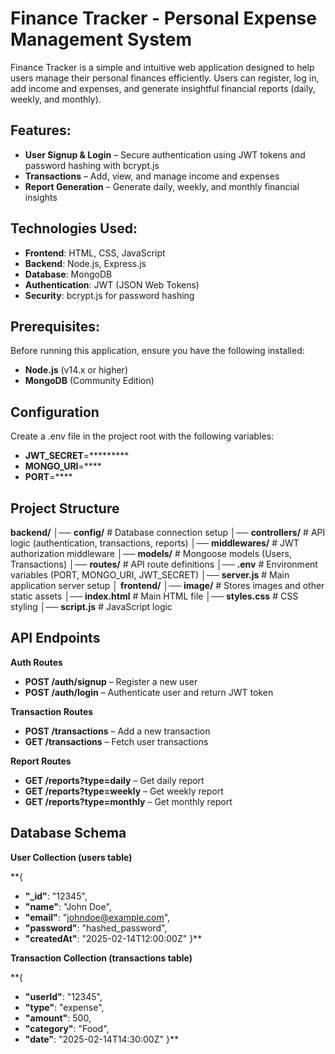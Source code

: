 # Finance Tracker - Personal Expense Management System
Finance Tracker is a simple and intuitive web application designed to help users manage their personal finances efficiently. Users can register, log in, add income and expenses, and generate insightful financial reports (daily, weekly, and monthly).

## Features:
- **User Signup & Login** – Secure authentication using JWT tokens and password hashing with bcrypt.js
- **Transactions** – Add, view, and manage income and expenses
- **Report Generation** – Generate daily, weekly, and monthly financial insights

## Technologies Used:
- **Frontend**: HTML, CSS, JavaScript
- **Backend**: Node.js, Express.js
- **Database**: MongoDB
- **Authentication**: JWT (JSON Web Tokens)
- **Security**: bcrypt.js for password hashing

## Prerequisites:
Before running this application, ensure you have the following installed:
- **Node.js** (v14.x or higher)
- **MongoDB** (Community Edition)

## Configuration
Create a .env file in the project root with the following variables:
- **JWT_SECRET**=*********
- **MONGO_URI**=****
- **PORT**=****

## Project Structure
**backend/**
│── **config/**         # Database connection setup
│── **controllers/**    # API logic (authentication, transactions, reports)
│── **middlewares/**    # JWT authorization middleware
│── **models/**        # Mongoose models (Users, Transactions)
│── **routes/**        # API route definitions
│── **.env**           # Environment variables (PORT, MONGO_URI, JWT_SECRET)
│── **server.js**      # Main application server setup
│
**frontend/**
│── **image/**        # Stores images and other static assets
│── **index.html**     # Main HTML file
│── **styles.css**     # CSS styling
│── **script.js**      # JavaScript logic

## API Endpoints
**Auth Routes**
- **POST /auth/signup** – Register a new user
- **POST /auth/login** – Authenticate user and return JWT token

**Transaction Routes**
- **POST /transactions** – Add a new transaction
- **GET /transactions** – Fetch user transactions

**Report Routes**
- **GET /reports?type=daily** – Get daily report
- **GET /reports?type=weekly** – Get weekly report
- **GET /reports?type=monthly** – Get monthly report

## Database Schema
**User Collection (users table)**

**{
  - **"_id"**: "12345",
  - **"name"**: "John Doe",
  - **"email"**: "johndoe@example.com",
  - **"password"**: "hashed_password",
  - **"createdAt"**: "2025-02-14T12:00:00Z"
}**

**Transaction Collection (transactions table)**

**{
  - **"userId"**: "12345",
  - **"type"**: "expense",
  - **"amount"**: 500,
  - **"category"**: "Food",
  - **"date"**: "2025-02-14T14:30:00Z"
}**
